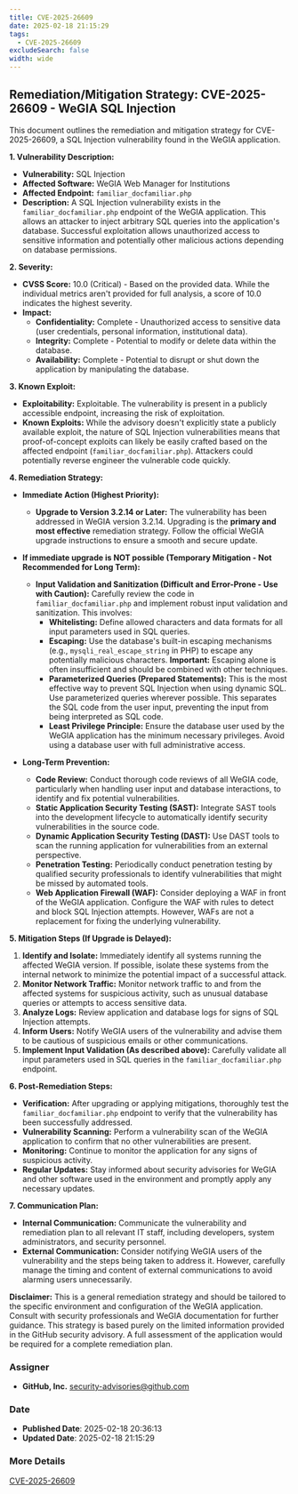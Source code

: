 ```yaml
---
title: CVE-2025-26609
date: 2025-02-18 21:15:29
tags:
  - CVE-2025-26609
excludeSearch: false
width: wide
---
```


## Remediation/Mitigation Strategy: CVE-2025-26609 - WeGIA SQL Injection

This document outlines the remediation and mitigation strategy for CVE-2025-26609, a SQL Injection vulnerability found in the WeGIA application.

**1. Vulnerability Description:**

*   **Vulnerability:** SQL Injection
*   **Affected Software:** WeGIA Web Manager for Institutions
*   **Affected Endpoint:** `familiar_docfamiliar.php`
*   **Description:** A SQL Injection vulnerability exists in the `familiar_docfamiliar.php` endpoint of the WeGIA application. This allows an attacker to inject arbitrary SQL queries into the application's database.  Successful exploitation allows unauthorized access to sensitive information and potentially other malicious actions depending on database permissions.

**2. Severity:**

*   **CVSS Score:** 10.0 (Critical) - Based on the provided data. While the individual metrics aren't provided for full analysis, a score of 10.0 indicates the highest severity.
*   **Impact:**
    *   **Confidentiality:** Complete - Unauthorized access to sensitive data (user credentials, personal information, institutional data).
    *   **Integrity:** Complete - Potential to modify or delete data within the database.
    *   **Availability:** Complete - Potential to disrupt or shut down the application by manipulating the database.

**3. Known Exploit:**

*   **Exploitability:** Exploitable. The vulnerability is present in a publicly accessible endpoint, increasing the risk of exploitation.
*   **Known Exploits:** While the advisory doesn't explicitly state a publicly available exploit, the nature of SQL Injection vulnerabilities means that proof-of-concept exploits can likely be easily crafted based on the affected endpoint (`familiar_docfamiliar.php`).  Attackers could potentially reverse engineer the vulnerable code quickly.

**4. Remediation Strategy:**

*   **Immediate Action (Highest Priority):**
    *   **Upgrade to Version 3.2.14 or Later:**  The vulnerability has been addressed in WeGIA version 3.2.14.  Upgrading is the **primary and most effective** remediation strategy.  Follow the official WeGIA upgrade instructions to ensure a smooth and secure update.
*   **If immediate upgrade is NOT possible (Temporary Mitigation - Not Recommended for Long Term):**

    *   **Input Validation and Sanitization (Difficult and Error-Prone - Use with Caution):** Carefully review the code in `familiar_docfamiliar.php` and implement robust input validation and sanitization.  This involves:
        *   **Whitelisting:** Define allowed characters and data formats for all input parameters used in SQL queries.
        *   **Escaping:**  Use the database's built-in escaping mechanisms (e.g., `mysqli_real_escape_string` in PHP) to escape any potentially malicious characters.  **Important:** Escaping alone is often insufficient and should be combined with other techniques.
        *   **Parameterized Queries (Prepared Statements):** This is the most effective way to prevent SQL Injection when using dynamic SQL.  Use parameterized queries wherever possible. This separates the SQL code from the user input, preventing the input from being interpreted as SQL code.
        *   **Least Privilege Principle:** Ensure the database user used by the WeGIA application has the minimum necessary privileges.  Avoid using a database user with full administrative access.

*   **Long-Term Prevention:**

    *   **Code Review:** Conduct thorough code reviews of all WeGIA code, particularly when handling user input and database interactions, to identify and fix potential vulnerabilities.
    *   **Static Application Security Testing (SAST):** Integrate SAST tools into the development lifecycle to automatically identify security vulnerabilities in the source code.
    *   **Dynamic Application Security Testing (DAST):** Use DAST tools to scan the running application for vulnerabilities from an external perspective.
    *   **Penetration Testing:** Periodically conduct penetration testing by qualified security professionals to identify vulnerabilities that might be missed by automated tools.
    *   **Web Application Firewall (WAF):** Consider deploying a WAF in front of the WeGIA application.  Configure the WAF with rules to detect and block SQL Injection attempts. However, WAFs are not a replacement for fixing the underlying vulnerability.

**5. Mitigation Steps (If Upgrade is Delayed):**

1.  **Identify and Isolate:** Immediately identify all systems running the affected WeGIA version.  If possible, isolate these systems from the internal network to minimize the potential impact of a successful attack.
2.  **Monitor Network Traffic:**  Monitor network traffic to and from the affected systems for suspicious activity, such as unusual database queries or attempts to access sensitive data.
3.  **Analyze Logs:** Review application and database logs for signs of SQL Injection attempts.
4.  **Inform Users:** Notify WeGIA users of the vulnerability and advise them to be cautious of suspicious emails or other communications.
5.  **Implement Input Validation (As described above):**  Carefully validate all input parameters used in SQL queries in the `familiar_docfamiliar.php` endpoint.

**6. Post-Remediation Steps:**

*   **Verification:** After upgrading or applying mitigations, thoroughly test the `familiar_docfamiliar.php` endpoint to verify that the vulnerability has been successfully addressed.
*   **Vulnerability Scanning:** Perform a vulnerability scan of the WeGIA application to confirm that no other vulnerabilities are present.
*   **Monitoring:**  Continue to monitor the application for any signs of suspicious activity.
*   **Regular Updates:**  Stay informed about security advisories for WeGIA and other software used in the environment and promptly apply any necessary updates.

**7. Communication Plan:**

*   **Internal Communication:**  Communicate the vulnerability and remediation plan to all relevant IT staff, including developers, system administrators, and security personnel.
*   **External Communication:**  Consider notifying WeGIA users of the vulnerability and the steps being taken to address it.  However, carefully manage the timing and content of external communications to avoid alarming users unnecessarily.

**Disclaimer:** This is a general remediation strategy and should be tailored to the specific environment and configuration of the WeGIA application.  Consult with security professionals and WeGIA documentation for further guidance. This strategy is based purely on the limited information provided in the GitHub security advisory.  A full assessment of the application would be required for a complete remediation plan.

### Assigner
- **GitHub, Inc.** <security-advisories@github.com>

### Date
- **Published Date**: 2025-02-18 20:36:13
- **Updated Date**: 2025-02-18 21:15:29

### More Details
[CVE-2025-26609](https://www.cvedetails.com/cve/CVE-2025-26609)